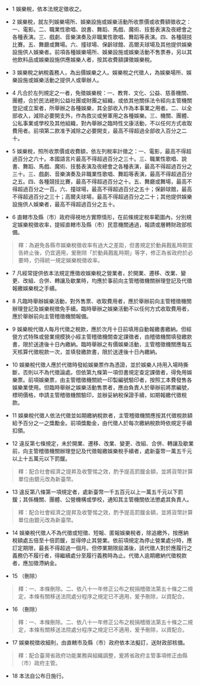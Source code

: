 * 1 娛樂稅，依本法規定徵收之。

* 2 娛樂稅，就左列娛樂場所、娛樂設施或娛樂活動所收票價或收費額徵收之：一、電影。二、職業性歌唱、說書、舞蹈、馬戲、魔術、技藝表演及夜總會之各種表演。三、戲劇、音樂演奏及非職業性歌唱、舞蹈等表演。四、各種競技比賽。五、舞廳或舞場。六、撞球場、保齡球館、高爾夫球場及其他提供娛樂設施供人娛樂者。前項各種娛樂場所、娛樂設施或娛樂活動不售票券，另以其他飲料品或娛樂設施供應娛樂人者，按其收費額課徵娛樂稅。

* 3 娛樂稅之納稅義務人，為出價娛樂之人。娛樂稅之代徵人，為娛樂場所、娛樂設施或娛樂活動之提供人或舉辦人。

* 4 凡合於左列規定之一者，免徵娛樂稅：一、教育、文化、公益、慈善機關、團體，合於民法總則公益社團或財團之組織，或依其他關係法令經向主管機關登記或立案者，所舉辦之各種娛樂，其全部收入作為本事業之用者。二、以全部收入，減除必要開支外，作為救災或勞軍用之各種娛樂。三、機關、團體、公私事業或學校及其他組織，對內舉辦之臨時性文康活動，不以任何方式收取費用者。前項第二款准予減除之必要開支，最高不得超過全部收入百分之二十。

* 5 娛樂稅，照所收票價或收費額，依左列稅率計徵之：一、電影，最高不得超過百分之六十。本國語言片最高不得超過百分之三十。三、職業性歌唱、說書、舞蹈、馬戲、魔術、技藝表演及夜總會之各種表演，最高不得超過百分之三十。三、戲劇、音樂演奏及非職業性歌唱、舞蹈等表演，最高不得超過百分之五。四、各種競技比賽，最高不得超過百分之十。五、舞廳或舞場，最高不得超過百分之一百。六、撞球場，最高不得超過百分之五十；保齡球館，最高不得超過百分之三十；高爾夫球場，最高不得超過百分之二十；其他提供娛樂設施供人娛樂者，最高不得超過百分之五十。

* 6 直轄市及縣（市）政府得視地方實際情形，在前條規定稅率範圍內，分別規定娛樂稅徵收率，提經直轄市及縣（市）民意機關通過，報請或層轉財政部核備。

> 釋：為避免各縣市娛樂稅徵收率有過大之差距，但書規定於動員戡亂時期宣告終止後，仍宜適用，爰刪除「於動員戡亂時期」等字，修正為省政府於必要時，仍得統一規定娛樂稅徵收率。

* 7 凡經常提供依本法規定應徵收娛樂稅之營業者，於開業、遷移、改業、變更、改組、合併、轉讓及歇業時，均應於事前向主管稽徵機關辦理登記及代徵報繳娛樂稅之手續。

* 8 凡臨時舉辦娛樂活動，對外售票、收取費用者，應於舉辦前向主管稽徵機關辦理登記及娛樂稅徵免手續。臨時舉辦之娛樂活動不以任何方式收取費用者，應於舉辦前向主管稽徵機關報備。

* 9 娛樂稅代徵人每月代徵之稅款，應於次月十日前填用自動報繳書繳納。但經營方式特殊或營業規模狹小經主管稽徵機關查定課徵者，由稽徵機關填發繳款書，限於送達後十日內繳納。臨時舉辦之有價娛樂活動，主管稽徵機關應每五天核算代徵稅款一次，並填發繳款書，限於送達後十日內繳納。

* 10 娛樂稅代徵人應於代徵時發給娛樂票作為憑證，並於娛樂人持用入場時撕斷，否則以不為代徵論處。但依第九條第一項但書規定查定課徵者，得免用娛樂票。前項娛樂票，由主管稽徵機關統一印製編號驗印者，按照工本費發售各娛樂業使用。但臨時舉辦之娛樂活動售票者，應由負責人於舉辦前將票編號，標明價格，申請主管稽徵機關驗印，並辦妥納稅保證手續，如期報繳代徵稅款。

* 11 娛樂稅代徵人依法代徵並如期繳納稅款者，主管稽徵機關應按其代徵稅款額給予百分之一之獎勵金。前項獎勵金，由代徵人於每次繳納稅款時依規定手續扣領。

* 12 違反第七條規定，未於開業、遷移、改業、變更、改組、合併、轉讓及歇業前，向主管稽徵機關辦理登記及代徵報繳娛樂稅手續者，處新臺幣一萬五千元以上十五萬元以下罰鍰。

> 釋：配合社會經濟之提昇及收警惕之效，酌予提高罰鍰金額，並將貨幣計算單位由銀元改為新臺幣。

* 13 違反第八條第一項規定者，處新臺幣一千五百元以上一萬五千元以下罰鍰；其係機關、團體、公營機構或學校，通知其主管機關依法懲處其負責人。

> 釋：配合社會經濟之提昇及收警惕之效，酌予提高罰鍰金額，並將貨幣計算單位由銀元改為新臺幣。

* 14 娛樂稅代徵人不為代徵或短徵、短報、匿報娛樂稅者，除追繳外，按應納稅額處五倍至十倍罰鍰，並得停止其營業。依前項規定為停止營業處分時，應訂定期限，最長不得超過一個月。但停業期限屆滿後，該代徵人對於應履行之義務仍不履行者，得繼續處分至履行義務時為止。代徵人逾期繳納代徵稅款者，應加徵滯納金。

* 15 （刪除）

> 釋：一、本條刪除。二、依八十一年修正公布之稅捐稽徵法第五十條之二規定，本條有關移送法院處分程序之規定已不適用，爰予刪除，以資配合。

* 16 （刪除）

> 釋：一、本條刪除。二、依八十一年修正公布之稅捐稽徵法第五十條之二規定，本條有關移送法院處分程序之規定已不適用，爰予刪除，以資配合。

* 17 娛樂稅徵收細則，由直轄市及縣（市）政府依本法擬訂，送財政部核備。

> 釋：配合臺灣省政府功能業務與組織調整，爰將省政府主管事項修正由縣（市）政府主管。

* 18 本法自公布日施行。

